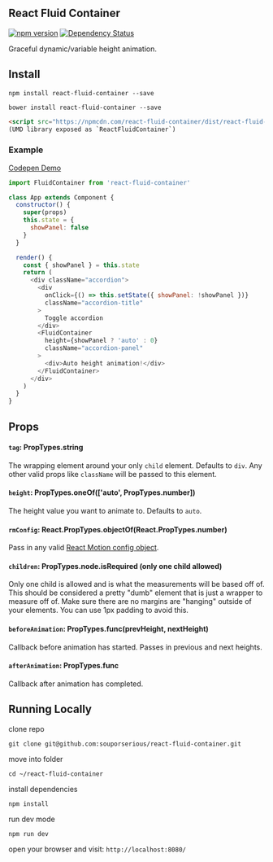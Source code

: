 ## React Fluid Container

[![npm version](https://badge.fury.io/js/react-fluid-container.svg)](https://badge.fury.io/js/react-fluid-container)
[![Dependency Status](https://david-dm.org/souporserious/react-fluid-container.svg)](https://david-dm.org/souporserious/react-fluid-container)

Graceful dynamic/variable height animation.

## Install

`npm install react-fluid-container --save`

`bower install react-fluid-container --save`

```html
<script src="https://npmcdn.com/react-fluid-container/dist/react-fluid-container.js"></script>
(UMD library exposed as `ReactFluidContainer`)
```

### Example

[Codepen Demo](http://codepen.io/souporserious/pen/akjyWv)

```js
import FluidContainer from 'react-fluid-container'

class App extends Component {
  constructor() {
    super(props)
    this.state = {
      showPanel: false
    }
  }

  render() {
    const { showPanel } = this.state
    return (
      <div className="accordion">
        <div
          onClick={() => this.setState({ showPanel: !showPanel })}
          className="accordion-title"
        >
          Toggle accordion
        </div>
        <FluidContainer
          height={showPanel ? 'auto' : 0}
          className="accordion-panel"
        >
          <div>Auto height animation!</div>
        </FluidContainer>
      </div>
    )
  }
}
```

## Props

#### `tag`: PropTypes.string

The wrapping element around your only `child` element. Defaults to `div`. Any other valid props like `className` will be passed to this element.

#### `height`: PropTypes.oneOf(['auto', PropTypes.number])

The height value you want to animate to. Defaults to `auto`.

#### `rmConfig`: React.PropTypes.objectOf(React.PropTypes.number)

Pass in any valid [React Motion config object](https://github.com/chenglou/react-motion#--spring-val-number-config-springhelperconfig--opaqueconfig).

#### `children`: PropTypes.node.isRequired (only one child allowed)

Only one child is allowed and is what the measurements will be based off of. This should be considered a pretty "dumb" element that is just a wrapper to measure off of. Make sure there are no margins are "hanging" outside of your elements. You can use 1px padding to avoid this.

#### `beforeAnimation`: PropTypes.func(prevHeight, nextHeight)

Callback before animation has started. Passes in previous and next heights.

#### `afterAnimation`: PropTypes.func

Callback after animation has completed.

## Running Locally

clone repo

`git clone git@github.com:souporserious/react-fluid-container.git`

move into folder

`cd ~/react-fluid-container`

install dependencies

`npm install`

run dev mode

`npm run dev`

open your browser and visit: `http://localhost:8080/`
